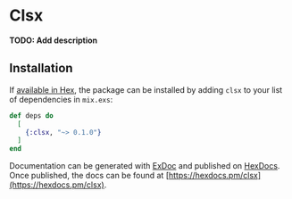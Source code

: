 # Clsx

**TODO: Add description**

## Installation

If [available in Hex](https://hex.pm/docs/publish), the package can be installed
by adding `clsx` to your list of dependencies in `mix.exs`:

```elixir
def deps do
  [
    {:clsx, "~> 0.1.0"}
  ]
end
```

Documentation can be generated with [ExDoc](https://github.com/elixir-lang/ex_doc)
and published on [HexDocs](https://hexdocs.pm). Once published, the docs can
be found at [https://hexdocs.pm/clsx](https://hexdocs.pm/clsx).

